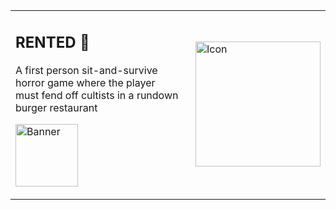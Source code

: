 <table>

<tr>

<td>
  
## RENTED 🍔 

A first person sit-and-survive horror game where the player<br>must fend off cultists in a rundown burger restaurant

<a href="https://www.roblox.com/games/15492975108/RENTED?AssetId=15492975108"><img height=100 src="https://tr.rbxcdn.com/049a08fff43d029c81bdaff3c228d61a/768/432/Image/Png" alt="Banner">

</td><td>

<a href="https://www.roblox.com/games/15492975108/RENTED?AssetId=15492975108"><img height=200 src="https://tr.rbxcdn.com/23753ccabc7d15eb38dfe8e06fceae2a/150/150/Image/Png" alt="Icon">
  
</td>
  
</tr>
  
</table>

